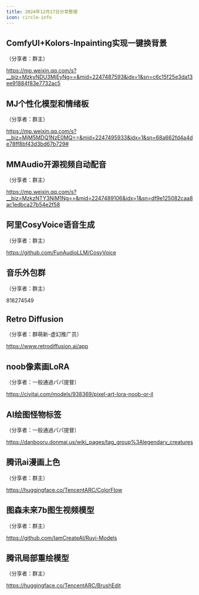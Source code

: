 ```yaml
---
title: 2024年12月17日分享整理
icon: circle-info
---
```


## ComfyUI+Kolors-Inpainting实现一键换背景

（分享者：群主）

https://mp.weixin.qq.com/s?__biz=MzkyNDU3MjEyNg==&mid=2247487593&idx=1&sn=c6c15f25e3da13ee91884f83e7732ac5

## MJ个性化模型和情绪板

（分享者：群主）

https://mp.weixin.qq.com/s?__biz=MjM5MDQ1NzE0MQ==&mid=2247495933&idx=1&sn=68a662fd4a4de78ff8bf43d3bd67b729#

## MMAudio开源视频自动配音

（分享者：群主）

https://mp.weixin.qq.com/s?__biz=MzkzNTY3NjM1Ng==&mid=2247489106&idx=1&sn=df9e125082caa8ac1edbca27b54e2f58

## 阿里CosyVoice语音生成

（分享者：群主）

https://github.com/FunAudioLLM/CosyVoice

## 音乐外包群

（分享者：群主）

818274549

## Retro Diffusion

（分享者：群萌新-虚幻推广员）

https://www.retrodiffusion.ai/app

## noob像素画LoRA

（分享者：一般通過パパ提督）

https://civitai.com/models/938369/pixel-art-lora-noob-or-il

## AI绘图怪物标签

（分享者：一般通過パパ提督）

https://danbooru.donmai.us/wiki_pages/tag_group%3Alegendary_creatures

## 腾讯ai漫画上色

（分享者：群主）

https://huggingface.co/TencentARC/ColorFlow

## 图森未来7b图生视频模型

（分享者：群主）

https://github.com/IamCreateAI/Ruyi-Models

## 腾讯局部重绘模型

（分享者：群主）

https://huggingface.co/TencentARC/BrushEdit

